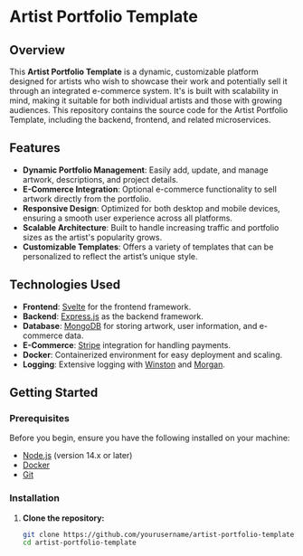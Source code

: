 # Artist Portfolio Template

## Overview
This **Artist Portfolio Template** is a dynamic, customizable platform designed for artists who wish to showcase their work and potentially sell it through an integrated e-commerce system. It's is built with scalability in mind, making it suitable for both individual artists and those with growing audiences. This repository contains the source code for the Artist Portfolio Template, including the backend, frontend, and related microservices.

## Features

- **Dynamic Portfolio Management**: Easily add, update, and manage artwork, descriptions, and project details.
- **E-Commerce Integration**: Optional e-commerce functionality to sell artwork directly from the portfolio.
- **Responsive Design**: Optimized for both desktop and mobile devices, ensuring a smooth user experience across all platforms.
- **Scalable Architecture**: Built to handle increasing traffic and portfolio sizes as the artist's popularity grows.
- **Customizable Templates**: Offers a variety of templates that can be personalized to reflect the artist’s unique style.

## Technologies Used

- **Frontend**: [Svelte](https://svelte.dev) for the frontend framework.
- **Backend**: [Express.js](https://expressjs.com) as the backend framework.
- **Database**: [MongoDB](https://www.mongodb.com) for storing artwork, user information, and e-commerce data.
- **E-Commerce**: [Stripe](https://stripe.com) integration for handling payments.
- **Docker**: Containerized environment for easy deployment and scaling.
- **Logging**: Extensive logging with [Winston](https://www.npmjs.com/package/winston) and [Morgan](https://www.npmjs.com/package/morgan).

## Getting Started

### Prerequisites

Before you begin, ensure you have the following installed on your machine:

- [Node.js](https://nodejs.org/) (version 14.x or later)
- [Docker](https://www.docker.com/)
- [Git](https://git-scm.com/)

### Installation

1. **Clone the repository:**
   ```bash
   git clone https://github.com/yourusername/artist-portfolio-template.git
   cd artist-portfolio-template

